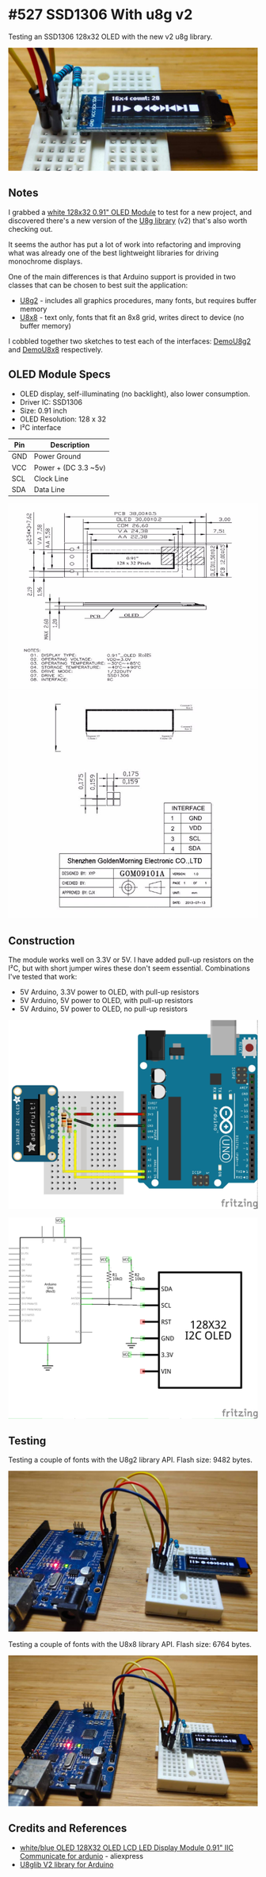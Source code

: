 # #527 SSD1306 With u8g v2

Testing an SSD1306 128x32 OLED with the new v2 u8g library.

![Build](./assets/SSD1306_u8g2_build.jpg?raw=true)

## Notes

I grabbed a [white 128x32 0.91" OLED Module](https://www.aliexpress.com/item/32672229793.html) to test for a new project,
and discovered there's a new version of the [U8g library](https://github.com/olikraus/U8g2_Arduino) (v2) that's also worth checking out.

It seems the author has put a lot of work into refactoring and improving what was already one of
the best lightweight libraries for driving monochrome displays.

One of the main differences is that Arduino support is provided in two classes that can be chosen to best suit the application:

* [U8g2](https://github.com/olikraus/u8g2/wiki/u8g2reference) - includes all graphics procedures, many fonts, but requires buffer memory
* [U8x8](https://github.com/olikraus/u8g2/wiki/u8x8reference) - text only, fonts that fit an 8x8 grid, writes direct to device (no buffer memory)

I cobbled together two sketches to test each of the interfaces:
[DemoU8g2](./DemoU8g2/DemoU8g2.ino?raw=true) and [DemoU8x8](./DemoU8x8/DemoU8x8.ino?raw=true) respectively.

## OLED Module Specs

* OLED display, self-illuminating (no backlight), also lower consumption.
* Driver IC: SSD1306
* Size: 0.91 inch
* OLED Resolution: 128 x 32
* I²C interface

| Pin | Description          |
|-----|----------------------|
| GND | Power Ground         |
| VCC | Power + (DC 3.3 ~5v) |
| SCL | Clock Line           |
| SDA | Data Line            |

![oled_mechanical1](./assets/oled_mechanical1.jpg?raw=true)
![oled_mechanical2](./assets/oled_mechanical2.jpg?raw=true)

## Construction

The module works well on 3.3V or 5V. I have added pull-up resistors on the I²C, but with short jumper wires these don't seem essential.
Combinations I've tested that work:

* 5V Arduino, 3.3V power to OLED, with pull-up resistors
* 5V Arduino, 5V power to OLED, with pull-up resistors
* 5V Arduino, 5V power to OLED, no pull-up resistors

![Breadboard](./assets/SSD1306_u8g2_bb.jpg?raw=true)

![Schematic](./assets/SSD1306_u8g2_schematic.jpg?raw=true)

## Testing

Testing a couple of fonts with the U8g2 library API. Flash size: 9482 bytes.

![DemoU8g2](./assets/DemoU8g2.jpg?raw=true)

Testing a couple of fonts with the U8x8 library API. Flash size: 6764 bytes.

![DemoU8x8](./assets/DemoU8x8.jpg?raw=true)

## Credits and References

* [white/blue OLED 128X32 OLED LCD LED Display Module 0.91" IIC Communicate for ardunio](https://www.aliexpress.com/item/32672229793.html) - aliexpress
* [U8glib V2 library for Arduino](https://github.com/olikraus/U8g2_Arduino)
